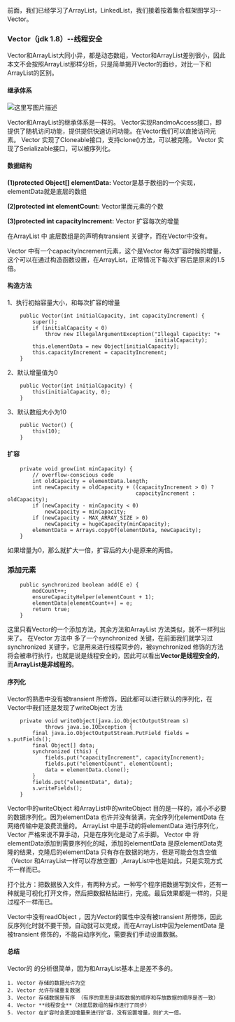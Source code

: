 ﻿前面，我们已经学习了ArrayList，LinkedList，我们接着按着集合框架图学习--Vector。

### Vector（jdk 1.8）--线程安全
Vector和ArrayList大同小异，都是动态数组，Vector和ArrayList差别很小，因此本文不会按照ArrayList那样分析，只是简单揭开Vector的面纱，对比一下和ArrayList的区别。

#### 继承体系

![这里写图片描述](http://img.blog.ztgreat.cn/document/collection/20171013205556840.png)

Vector和ArrayList的继承体系是一样的。
Vector实现RandmoAccess接口，即提供了随机访问功能，提供提供快速访问功能。在Vector我们可以直接访问元素。
Vector 实现了Cloneable接口，支持clone()方法，可以被克隆。
Vector 实现了Serializable接口，可以被序列化。
#### 数据结构

**(1)protected Object[] elementData:** 
Vector是基于数组的一个实现，elementData就是底层的数组

**(2)protected int elementCount:**
Vector里面元素的个数  

**(3)protected int capacityIncrement:**
Vector  扩容每次的增量

在ArrayList 中 底层数组是的声明有transient 关键字，而在Vector中没有。

Vector 中有一个capacityIncrement元素，这个是Vector 每次扩容时候的增量，这个可以在通过构造函数设置，在ArrayList，正常情况下每次扩容后是原来的1.5倍。

#### 构造方法
1、执行初始容量大小，和每次扩容的增量
```
    public Vector(int initialCapacity, int capacityIncrement) {
        super();
        if (initialCapacity < 0)
            throw new IllegalArgumentException("Illegal Capacity: "+
                                               initialCapacity);
        this.elementData = new Object[initialCapacity];
        this.capacityIncrement = capacityIncrement;
    }
```
2、默认增量值为0

```
    public Vector(int initialCapacity) {
        this(initialCapacity, 0);
    }
```
3、默认数组大小为10

```
    public Vector() {
        this(10);
    }
```

#### 扩容

```
    private void grow(int minCapacity) {
        // overflow-conscious code
        int oldCapacity = elementData.length;
        int newCapacity = oldCapacity + ((capacityIncrement > 0) ?
                                         capacityIncrement : oldCapacity);
        if (newCapacity - minCapacity < 0)
            newCapacity = minCapacity;
        if (newCapacity - MAX_ARRAY_SIZE > 0)
            newCapacity = hugeCapacity(minCapacity);
        elementData = Arrays.copyOf(elementData, newCapacity);
    }
```
如果增量为0，那么就扩大一倍，扩容后的大小是原来的两倍。

### 添加元素

```
    public synchronized boolean add(E e) {
        modCount++;
        ensureCapacityHelper(elementCount + 1);
        elementData[elementCount++] = e;
        return true;
    }
```
这里只看Vector的一个添加方法，其余方法和ArrayList 方法类似，就不一样列出来了。
在Vector 方法中 多了一个synchronized 关键，在前面我们就学习过synchronized 关键字，它是用来进行线程同步的，被synchronized 修饰的方法将会被串行执行，也就是说是线程安全的，因此可以看出**Vector是线程安全的**，而**ArrayList是非线程的**。

#### 序列化
Vector的熟悉中没有被transient 所修饰，因此都可以进行默认的序列化，在Vector中我们还是发现了writeObject 方法

```
    private void writeObject(java.io.ObjectOutputStream s)
            throws java.io.IOException {
        final java.io.ObjectOutputStream.PutField fields = s.putFields();
        final Object[] data;
        synchronized (this) {
            fields.put("capacityIncrement", capacityIncrement);
            fields.put("elementCount", elementCount);
            data = elementData.clone();
        }
        fields.put("elementData", data);
        s.writeFields();
    }
```
Vector中的writeObject 和ArrayList中的writeObject 目的是一样的，减小不必要的数据序列化。因为elementData 也许并没有装满，完全序列化elementData 在网络传输中是浪费流量的。
ArrayList 中是手动的将elementData 进行序列化，Vector 严格来说不算手动，只是在序列化是动了点手脚。
Vector 中 将elementData添加到需要序列化的域，添加的elementData 是原elementData克隆的结果，克隆后的elementData 只有存在数据的地方，但是可能会包含空值（Vector 和ArrayList一样可以存放空置）,ArrayList中也是如此，只是实现方式不一样而已。

打个比方：把数据放入文件，有两种方式，一种写个程序把数据写到文件，还有一种就是可视化打开文件，然后把数据粘贴进行，完成。最后效果都是一样的，只是过程不一样而已。

Vector中没有readObject ，因为Vector的属性中没有被transient 所修饰，因此反序列化时就不要干预，自动就可以完成，而在ArrayList中因为elementData 是被transient 修饰的，不能自动序列化，需要我们手动设置数据。


#### 总结

Vector的 的分析很简单，因为和ArrayList基本上是差不多的。

    1. Vector 存储的数据允许为空
    2. Vector 允许存储重复数据
    3. Vector 存储数据是有序 （有序的意思是读取数据的顺序和存放数据的顺序是否一致）
    4. Vector **线程安全**（对底层数组的操作进行了同步）
    5. Vector 在扩容时会更加增量来进行扩容，没有设置增量，则扩大一倍。
